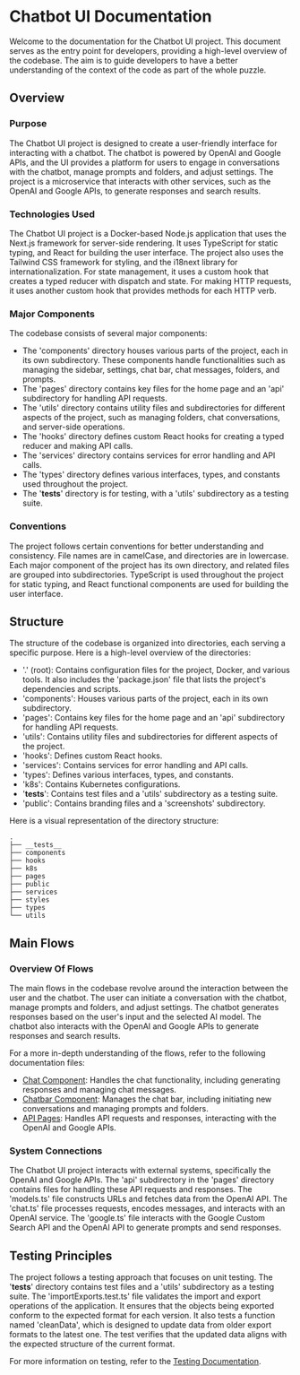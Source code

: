 
# Chatbot UI Documentation

Welcome to the documentation for the Chatbot UI project. This document serves as the entry point for developers, providing a high-level overview of the codebase. The aim is to guide developers to have a better understanding of the context of the code as part of the whole puzzle.

## Overview

### Purpose

The Chatbot UI project is designed to create a user-friendly interface for interacting with a chatbot. The chatbot is powered by OpenAI and Google APIs, and the UI provides a platform for users to engage in conversations with the chatbot, manage prompts and folders, and adjust settings. The project is a microservice that interacts with other services, such as the OpenAI and Google APIs, to generate responses and search results.

### Technologies Used

The Chatbot UI project is a Docker-based Node.js application that uses the Next.js framework for server-side rendering. It uses TypeScript for static typing, and React for building the user interface. The project also uses the Tailwind CSS framework for styling, and the i18next library for internationalization. For state management, it uses a custom hook that creates a typed reducer with dispatch and state. For making HTTP requests, it uses another custom hook that provides methods for each HTTP verb.

### Major Components

The codebase consists of several major components:

- The 'components' directory houses various parts of the project, each in its own subdirectory. These components handle functionalities such as managing the sidebar, settings, chat bar, chat messages, folders, and prompts.
- The 'pages' directory contains key files for the home page and an 'api' subdirectory for handling API requests.
- The 'utils' directory contains utility files and subdirectories for different aspects of the project, such as managing folders, chat conversations, and server-side operations.
- The 'hooks' directory defines custom React hooks for creating a typed reducer and making API calls.
- The 'services' directory contains services for error handling and API calls.
- The 'types' directory defines various interfaces, types, and constants used throughout the project.
- The '__tests__' directory is for testing, with a 'utils' subdirectory as a testing suite.

### Conventions

The project follows certain conventions for better understanding and consistency. File names are in camelCase, and directories are in lowercase. Each major component of the project has its own directory, and related files are grouped into subdirectories. TypeScript is used throughout the project for static typing, and React functional components are used for building the user interface.

## Structure

The structure of the codebase is organized into directories, each serving a specific purpose. Here is a high-level overview of the directories:

- '.' (root): Contains configuration files for the project, Docker, and various tools. It also includes the 'package.json' file that lists the project's dependencies and scripts.
- 'components': Houses various parts of the project, each in its own subdirectory.
- 'pages': Contains key files for the home page and an 'api' subdirectory for handling API requests.
- 'utils': Contains utility files and subdirectories for different aspects of the project.
- 'hooks': Defines custom React hooks.
- 'services': Contains services for error handling and API calls.
- 'types': Defines various interfaces, types, and constants.
- 'k8s': Contains Kubernetes configurations.
- '__tests__': Contains test files and a 'utils' subdirectory as a testing suite.
- 'public': Contains branding files and a 'screenshots' subdirectory.

Here is a visual representation of the directory structure:

```
.
├── __tests__
├── components
├── hooks
├── k8s
├── pages
├── public
├── services
├── styles
├── types
└── utils
```

## Main Flows

### Overview Of Flows

The main flows in the codebase revolve around the interaction between the user and the chatbot. The user can initiate a conversation with the chatbot, manage prompts and folders, and adjust settings. The chatbot generates responses based on the user's input and the selected AI model. The chatbot also interacts with the OpenAI and Google APIs to generate responses and search results.

For a more in-depth understanding of the flows, refer to the following documentation files:

- [Chat Component](./components/Chat.md): Handles the chat functionality, including generating responses and managing chat messages.
- [Chatbar Component](./components/Chatbar.md): Manages the chat bar, including initiating new conversations and managing prompts and folders.
- [API Pages](./pages.md): Handles API requests and responses, interacting with the OpenAI and Google APIs.

### System Connections

The Chatbot UI project interacts with external systems, specifically the OpenAI and Google APIs. The 'api' subdirectory in the 'pages' directory contains files for handling these API requests and responses. The 'models.ts' file constructs URLs and fetches data from the OpenAI API. The 'chat.ts' file processes requests, encodes messages, and interacts with an OpenAI service. The 'google.ts' file interacts with the Google Custom Search API and the OpenAI API to generate prompts and send responses.

## Testing Principles

The project follows a testing approach that focuses on unit testing. The '__tests__' directory contains test files and a 'utils' subdirectory as a testing suite. The 'importExports.test.ts' file validates the import and export operations of the application. It ensures that the objects being exported conform to the expected format for each version. It also tests a function named 'cleanData', which is designed to update data from older export formats to the latest one. The test verifies that the updated data aligns with the expected structure of the current format.

For more information on testing, refer to the [Testing Documentation](./__tests__.md).
